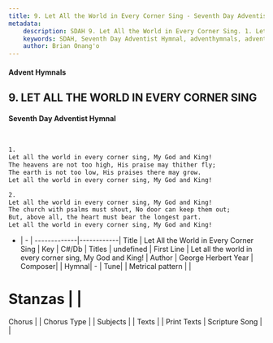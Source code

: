 ```yaml
---
title: 9. Let All the World in Every Corner Sing - Seventh Day Adventist Hymnal
metadata:
    description: SDAH 9. Let All the World in Every Corner Sing. 1. Let all the world in every corner sing, My God and King! The heavens are not too high, His praise may thither fly; The earth is not too low, His praises there may grow. Let all the world in every corner sing, My God and King!
    keywords: SDAH, Seventh Day Adventist Hymnal, adventhymnals, advent hymnals, Let All the World in Every Corner Sing, Let all the world in every corner sing, My God and King! 
    author: Brian Onang'o
---
```


#### Advent Hymnals
## 9. LET ALL THE WORLD IN EVERY CORNER SING
#### Seventh Day Adventist Hymnal

```txt


1.
Let all the world in every corner sing, My God and King!
The heavens are not too high, His praise may thither fly;
The earth is not too low, His praises there may grow.
Let all the world in every corner sing, My God and King!

2.
Let all the world in every corner sing, My God and King!
The church with psalms must shout, No door can keep them out;
But, above all, the heart must bear the longest part.
Let all the world in every corner sing, My God and King!


```

- |   -  |
-------------|------------|
Title | Let All the World in Every Corner Sing |
Key | C#/Db |
Titles | undefined |
First Line | Let all the world in every corner sing, My God and King! |
Author | George Herbert
Year | 
Composer|  |
Hymnal|  - |
Tune|  |
Metrical pattern | |
# Stanzas |  |
Chorus |  |
Chorus Type |  |
Subjects |  |
Texts |  |
Print Texts | 
Scripture Song |  |
  
